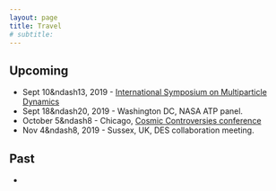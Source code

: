 ```yaml
---
layout: page
title: Travel
# subtitle: 
---
```

## Upcoming

* Sept 10&ndash13, 2019 -  [International Symposium on Multiparticle Dynamics](http://www.cvent.com/events/xlix-international-symposium-on-multiparticle-dynamics/event-summary-a2ba6046811b4da1adcc2efe2225dda7.aspx?dvce=1)
* Sept 18&ndash20, 2019 -  Washington DC,  NASA ATP panel. 
* October 5&ndash8 -  Chicago, [Cosmic Controversies conference](https://voices.uchicago.edu/cosmiccontroversies/)
* Nov 4&ndash8, 2019 -  Sussex, UK, DES collaboration meeting. 


## Past

*